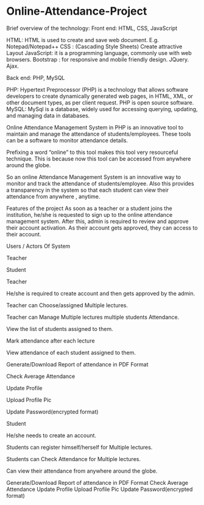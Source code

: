 # Online-Attendance-Project

Brief overview of the technology:
Front end: HTML, CSS, JavaScript

HTML: HTML is used to create and save web document. E.g. Notepad/Notepad++
CSS : (Cascading Style Sheets) Create attractive Layout
JavaScript: it is a programming language, commonly use with web browsers.
Bootstrap : for responsive and mobile friendly design.
JQuery.
Ajax.
 

Back end: PHP, MySQL

PHP: Hypertext Preprocessor (PHP) is a technology that allows software developers to create dynamically generated web pages, in HTML, XML, or other document types, as per client request. PHP is open source software.
MySQL: MySql is a database, widely used for accessing querying, updating, and managing data in databases.



Online Attendance Management System in PHP  is an innovative tool to maintain and manage the attendance of students/employees. These tools can be a software to monitor attendance details.

Prefixing a word “online” to this tool makes this tool very resourceful technique. This is because now this tool can be accessed from anywhere around the globe.

So an online Attendance Management System is an innovative way to monitor and track the attendance of students/employee.
Also this provides a transparency in the system so that each student can view their attendance from anywhere , anytime.

Features of the project
As soon as a teacher or a student joins the institution, he/she is requested to sign up to the online attendance management system. After this, admin is required to review and approve their account activation.
As their account gets approved, they can access to their account.

Users / Actors Of System

Teacher

Student

Teacher

He/she is required to create account and then gets approved by the admin.

Teacher can Choose/assigned Multiple lectures.

Teacher can Manage Multiple lectures multiple students Attendance.

View the list of students assigned to them.

Mark attendance after each lecture

View attendance of each student assigned to them.

Generate/Download Report of attendance in PDF Format

Check Average Attendance

Update Profile

Upload Profile Pic

Update Password(encrypted format)

Student

He/she needs to create an account.

Students can register himself/herself for Multiple lectures.

Students can Check Attendance for Multiple lectures.

Can view their attendance from anywhere around the globe.

Generate/Download Report of attendance in PDF Format
Check Average Attendance
Update Profile
Upload Profile Pic
Update Password(encrypted format)
